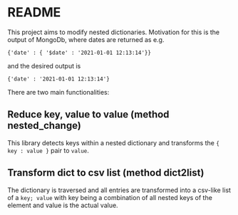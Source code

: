 # README

This project aims to modify nested dictionaries. Motivation for this is the  
output of MongoDb, where dates are returned as e.g. 

`{'date' : { '$date' : '2021-01-01 12:13:14'}}`

and the desired output is 

`{'date' : '2021-01-01 12:13:14'}`

There are two main functionalities: 

## Reduce key, value to value (method nested_change)

This library detects keys within a nested dictionary and transforms 
the `{ key : value }` pair to `value`. 

## Transform dict to csv list (method dict2list)

The dictionary is traversed and all entries are transformed into 
a csv-like list of a `key; value` with key being a combination of 
all nested keys of the element and value is the actual value. 



